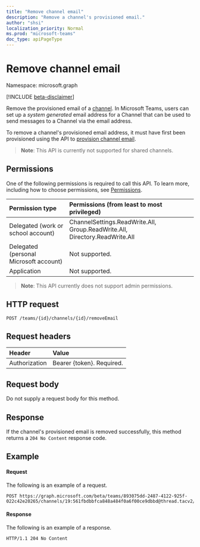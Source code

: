 ```yaml
---
title: "Remove channel email"
description: "Remove a channel's provisioned email."
author: "shsi"
localization_priority: Normal
ms.prod: "microsoft-teams"
doc_type: apiPageType
---
```


# Remove channel email

Namespace: microsoft.graph

[!INCLUDE [beta-disclaimer](../../includes/beta-disclaimer.md)]

Remove the provisioned email of a [channel](../resources/channel.md).
In Microsoft Teams, users can set up a *system generated* email address for a Channel that can be used to send messages to a Channel via the email address.

To remove a channel's provisioned email address, it must have first been provisioned using the API to [provision channel email](channel-email-provision.md).

> **Note**: This API is currently not supported for shared channels.

## Permissions

One of the following permissions is required to call this API. To learn more, including how to choose permissions, see [Permissions](/graph/permissions-reference).

| Permission type                        | Permissions (from least to most privileged)                                 |
| :------------------------------------- | :-------------------------------------------------------------------------- |
| Delegated (work or school account)     | ChannelSettings.ReadWrite.All, Group.ReadWrite.All, Directory.ReadWrite.All |
| Delegated (personal Microsoft account) | Not supported.                                                              |
| Application                            | Not supported.                                                              |

> **Note**: This API currently does not support admin permissions.

## HTTP request
<!-- { "blockType": "ignored" } -->
```http
POST /teams/{id}/channels/{id}/removeEmail
```
## Request headers
| Header        | Value                     |
| :------------ | :------------------------ |
| Authorization | Bearer {token}. Required. |

## Request body

Do not supply a request body for this method.

## Response

If the channel's provisioned email is removed successfully, this method returns a `204 No Content` response code.

## Example
#### Request
The following is an example of a request.
<!-- {
  "blockType": "request",
  "name": "remove_channel_email"
}-->
```http
POST https://graph.microsoft.com/beta/teams/893075dd-2487-4122-925f-022c42e20265/channels/19:561fbdbbfca848a484f0a6f00ce9dbbd@thread.tacv2/removeEmail
```

#### Response
The following is an example of a response.
<!-- {
  "blockType": "response",
  "name": "remove_channel_email"
}-->
```http
HTTP/1.1 204 No Content
```
<!-- uuid: e848414b-4669-4484-ac36-1504c58a3fb8
2015-10-25 14:57:30 UTC -->
<!--
{
  "type": "#page.annotation",
  "description": "Remove channel email",
  "keywords": "",
  "section": "documentation",
  "tocPath": "",
  "suppressions": []
}
-->


